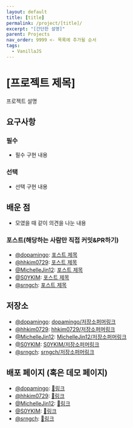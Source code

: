```yaml
---
layout: default
title: [title]
permalink: /project/[title]/
excerpt: "[간단한 설명]"
parent: Projects
nav_order: 9999 <- 목록에 추가될 순서
tags:
  - VanillaJS
---
```


# [프로젝트 제목]

프로젝트 설명

## 요구사항

### 필수
- 필수 구현 내용

### 선택
- 선택 구현 내용

## 배운 점
- 모였을 때 같이 의견을 나눈 내용

### 포스트(해당하는 사람만 직접 커밋&PR하기)
- [@dopamingo](https://github.com/dopamingo): [포스트 제목](포스트_링크)
- [@hhkim0729](https://github.com/hhkim0729): [포스트 제목](포스트_링크)
- [@MichelleJin12](https://github.com/MichelleJin12): [포스트 제목](포스트_링크)
- [@S0YKIM](https://github.com/S0YKIM): [포스트 제목](포스트_링크)
- [@srngch](https://github.com/srngch): [포스트 제목](포스트_링크)

## 저장소
- [@dopamingo](https://github.com/dopamingo): [dopamingo/저장소퍼머링크](저장소_링크)
- [@hhkim0729](https://github.com/hhkim0729): [hhkim0729/저장소퍼머링크](저장소_링크)
- [@MichelleJin12](https://github.com/MichelleJin12): [MichelleJin12/저장소퍼머링크](저장소_링크)
- [@S0YKIM](https://github.com/S0YKIM): [S0YKIM/저장소퍼머링크](저장소_링크)
- [@srngch](https://github.com/srngch): [srngch/저장소퍼머링크](저장소_링크)

## 배포 페이지 (혹은 데모 페이지)
- [@dopamingo](https://github.com/dopamingo): [🔗링크](배포_링크)
- [@hhkim0729](https://github.com/hhkim0729): [🔗링크](배포_링크)
- [@MichelleJin12](https://github.com/MichelleJin12): [🔗링크](배포_링크)
- [@S0YKIM](https://github.com/S0YKIM): [🔗링크](배포_링크)
- [@srngch](https://github.com/srngch): [🔗링크](배포_링크)
